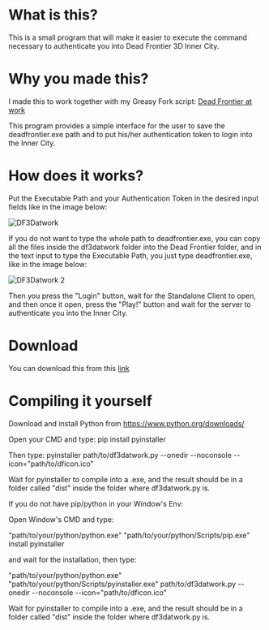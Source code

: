 # What is this?
This is a small program that will make it easier to execute the command necessary to authenticate you into Dead Frontier 3D Inner City.

# Why you made this?
I made this to work together with my Greasy Fork script: [Dead Frontier at work](https://greasyfork.org/en/scripts/468944-dead-frontier-at-work)

This program provides a simple interface for the user to save the deadfrontier.exe path and to put his/her authentication token to login into the Inner City.

# How does it works?
Put the Executable Path and your Authentication Token in the desired input fields like in the image below:

![DF3Datwork](https://i.imgur.com/f9KeG8h.png)

If you do not want to type the whole path to deadfrontier.exe, you can copy all the files inside the df3datwork folder into the Dead Frontier folder, and in the text input to type the Executable Path, you just type deadfrontier.exe, like in the image below:

![DF3Datwork 2](https://i.imgur.com/cumOOgn.png)

Then you press the "Login" button, wait for the Standalone Client to open, and then once it open, press the "Play!" button and wait for the server to authenticate you into the Inner City.

# Download

You can download this from this [link](https://github.com/ils94/DF3D_at_Work/releases/download/release/df3datwork.zip)

# Compiling it yourself

Download and install Python from https://www.python.org/downloads/

Open your CMD and type: pip install pyinstaller

Then type: pyinstaller path/to/df3datwork.py --onedir --noconsole --icon="path/to/dficon.ico"

Wait for pyinstaller to compile into a .exe, and the result should be in a folder called "dist" inside the folder where df3datwork.py is.

If you do not have pip/python in your Window's Env:

Open Window's CMD and type:

"path/to/your/python/python.exe" "path/to/your/python/Scripts/pip.exe" install pyinstaller

and wait for the installation, then type:

"path/to/your/python/python.exe" "path/to/your/python/Scripts/pyinstaller.exe" path/to/df3datwork.py --onedir --noconsole --icon="path/to/dficon.ico"

Wait for pyinstaller to compile into a .exe, and the result should be in a folder called "dist" inside the folder where df3datwork.py is.
